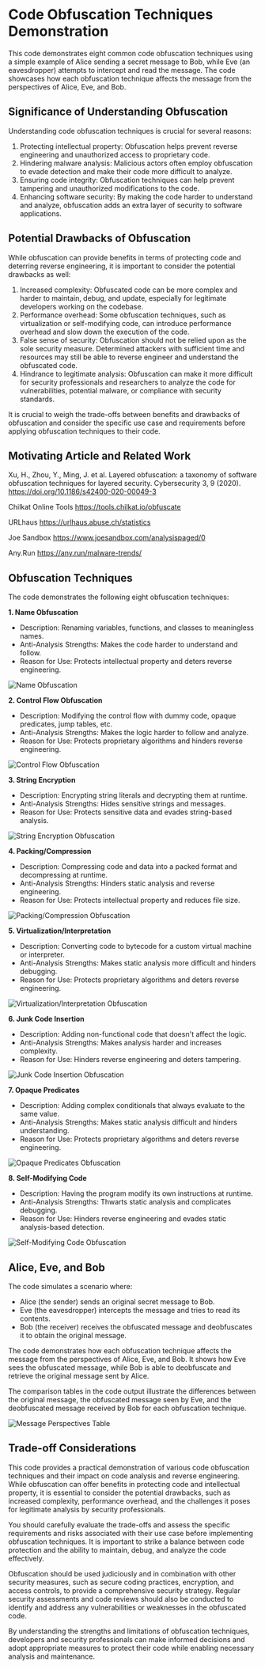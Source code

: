 # Code Obfuscation Techniques Demonstration

This code demonstrates eight common code obfuscation techniques using a simple example of Alice sending a secret message to Bob, while Eve (an eavesdropper) attempts to intercept and read the message. The code showcases how each obfuscation technique affects the message from the perspectives of Alice, Eve, and Bob.

## Significance of Understanding Obfuscation

Understanding code obfuscation techniques is crucial for several reasons:

1. Protecting intellectual property: Obfuscation helps prevent reverse engineering and unauthorized access to proprietary code.
2. Hindering malware analysis: Malicious actors often employ obfuscation to evade detection and make their code more difficult to analyze.
3. Ensuring code integrity: Obfuscation techniques can help prevent tampering and unauthorized modifications to the code.
4. Enhancing software security: By making the code harder to understand and analyze, obfuscation adds an extra layer of security to software applications.

## Potential Drawbacks of Obfuscation

While obfuscation can provide benefits in terms of protecting code and deterring reverse engineering, it is important to consider the potential drawbacks as well:

1. Increased complexity: Obfuscated code can be more complex and harder to maintain, debug, and update, especially for legitimate developers working on the codebase.
2. Performance overhead: Some obfuscation techniques, such as virtualization or self-modifying code, can introduce performance overhead and slow down the execution of the code.
3. False sense of security: Obfuscation should not be relied upon as the sole security measure. Determined attackers with sufficient time and resources may still be able to reverse engineer and understand the obfuscated code.
4. Hindrance to legitimate analysis: Obfuscation can make it more difficult for security professionals and researchers to analyze the code for vulnerabilities, potential malware, or compliance with security standards.

It is crucial to weigh the trade-offs between benefits and drawbacks of obfuscation and consider the specific use case and requirements before applying obfuscation techniques to their code.

## Motivating Article and Related Work
Xu, H., Zhou, Y., Ming, J. et al. Layered obfuscation: a taxonomy of software obfuscation techniques for layered security. Cybersecurity 3, 9 (2020). https://doi.org/10.1186/s42400-020-00049-3

Chilkat Online Tools https://tools.chilkat.io/obfuscate

URLhaus https://urlhaus.abuse.ch/statistics

Joe Sandbox https://www.joesandbox.com/analysispaged/0

Any.Run https://any.run/malware-trends/

## Obfuscation Techniques

The code demonstrates the following eight obfuscation techniques:

**1. Name Obfuscation**
   - Description: Renaming variables, functions, and classes to meaningless names.
   - Anti-Analysis Strengths: Makes the code harder to understand and follow.
   - Reason for Use: Protects intellectual property and deters reverse engineering.
     
![Name Obfuscation](https://github.com/ericyoc/obfuscation_techniques_demo/blob/main/name_obf.jpg)

**2. Control Flow Obfuscation**
   - Description: Modifying the control flow with dummy code, opaque predicates, jump tables, etc.
   - Anti-Analysis Strengths: Makes the logic harder to follow and analyze.
   - Reason for Use: Protects proprietary algorithms and hinders reverse engineering.
     
![Control Flow Obfuscation](https://github.com/ericyoc/obfuscation_techniques_demo/blob/main/control_obf.jpg)

**3. String Encryption**
   - Description: Encrypting string literals and decrypting them at runtime.
   - Anti-Analysis Strengths: Hides sensitive strings and messages.
   - Reason for Use: Protects sensitive data and evades string-based analysis.
     
![String Encryption Obfuscation](https://github.com/ericyoc/obfuscation_techniques_demo/blob/main/string_obf.jpg)

**4. Packing/Compression**
   - Description: Compressing code and data into a packed format and decompressing at runtime.
   - Anti-Analysis Strengths: Hinders static analysis and reverse engineering.
   - Reason for Use: Protects intellectual property and reduces file size.
     
![Packing/Compression Obfuscation](https://github.com/ericyoc/obfuscation_techniques_demo/blob/main/pack_obf.jpg)

**5. Virtualization/Interpretation**
   - Description: Converting code to bytecode for a custom virtual machine or interpreter.
   - Anti-Analysis Strengths: Makes static analysis more difficult and hinders debugging.
   - Reason for Use: Protects proprietary algorithms and deters reverse engineering.
     
![Virtualization/Interpretation Obfuscation](https://github.com/ericyoc/obfuscation_techniques_demo/blob/main/virt_obf.jpg)

**6. Junk Code Insertion**
   - Description: Adding non-functional code that doesn't affect the logic.
   - Anti-Analysis Strengths: Makes analysis harder and increases complexity.
   - Reason for Use: Hinders reverse engineering and deters tampering.
     
![Junk Code Insertion Obfuscation](https://github.com/ericyoc/obfuscation_techniques_demo/blob/main/junk_obf.jpg)

**7. Opaque Predicates**
   - Description: Adding complex conditionals that always evaluate to the same value.
   - Anti-Analysis Strengths: Makes static analysis difficult and hinders understanding.
   - Reason for Use: Protects proprietary algorithms and deters reverse engineering.
     
![Opaque Predicates Obfuscation](https://github.com/ericyoc/obfuscation_techniques_demo/blob/main/opaque_obf.jpg)

**8. Self-Modifying Code**
   - Description: Having the program modify its own instructions at runtime.
   - Anti-Analysis Strengths: Thwarts static analysis and complicates debugging.
   - Reason for Use: Hinders reverse engineering and evades static analysis-based detection.
     
![Self-Modifying Code Obfuscation](https://github.com/ericyoc/obfuscation_techniques_demo/blob/main/self_mod_obf.jpg)

## Alice, Eve, and Bob

The code simulates a scenario where:

- Alice (the sender) sends an original secret message to Bob.
- Eve (the eavesdropper) intercepts the message and tries to read its contents.
- Bob (the receiver) receives the obfuscated message and deobfuscates it to obtain the original message.

The code demonstrates how each obfuscation technique affects the message from the perspectives of Alice, Eve, and Bob. It shows how Eve sees the obfuscated message, while Bob is able to deobfuscate and retrieve the original message sent by Alice.

The comparison tables in the code output illustrate the differences between the original message, the obfuscated message seen by Eve, and the deobfuscated message received by Bob for each obfuscation technique.

![Message Perspectives Table](https://github.com/ericyoc/obfuscation_techniques_demo/blob/main/message_compare.jpg)

## Trade-off Considerations

This code provides a practical demonstration of various code obfuscation techniques and their impact on code analysis and reverse engineering. While obfuscation can offer benefits in protecting code and intellectual property, it is essential to consider the potential drawbacks, such as increased complexity, performance overhead, and the challenges it poses for legitimate analysis by security professionals.

You should carefully evaluate the trade-offs and assess the specific requirements and risks associated with their use case before implementing obfuscation techniques. It is important to strike a balance between code protection and the ability to maintain, debug, and analyze the code effectively.

Obfuscation should be used judiciously and in combination with other security measures, such as secure coding practices, encryption, and access controls, to provide a comprehensive security strategy. Regular security assessments and code reviews should also be conducted to identify and address any vulnerabilities or weaknesses in the obfuscated code.

By understanding the strengths and limitations of obfuscation techniques, developers and security professionals can make informed decisions and adopt appropriate measures to protect their code while enabling necessary analysis and maintenance.
